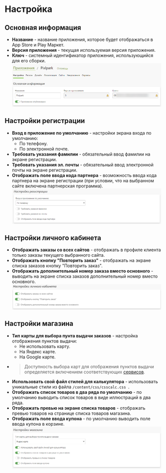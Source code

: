 # Настройка
## Основная информация
* __Название__ - название приложения, которое будет отображаться в App Store и Play Маркет.
* __Версия приложения__ - текущая используемая версия приложения. 
* __Ключ__ - системный идентификатор приложения, использующийся для его сборки.
![](../_media/app/settings-general.png ':size=70%')

## Настройки регистрации
* __Вход в приложение по умолчанию__ - настройки экрана входа по умолчанию:
    + По телефону.
    + По электронной почте.
* __Требовать указания фамилии__ - обязательный ввод фамилии на экране регистрации.
* __Требовать указания эл. почты__ - обязательный ввод электронной почты на экране регистрации.
* __Отображать поле ввода кода партнера__ - возможность ввода кода партнера на экране регистрации (при условии, что на выбранном сайте включена партнерская программа).
![](../_media/app/app02.png ':size=70%')

## Настройки личного кабинета
* __Отображать заказы со всех сайтов__ - отображать в профиле клиента только заказы текущего выбранного сайта.
* __Отображать кнопку "Повторить заказ"__ - отображать на экране списка заказов кнопку "Повторить заказ".
* __Отображать дополнительный номер заказа вместо основного__ - выводить на экране списка заказов дополнительный номер вместо основного.
![](../_media/app/app03.png ':size=70%')

## Настройки магазина
* __Тип карты для выбора пунта выдачи заказов__ - настройка отображения пунктов выдачи:
    + Не использовать карту.
    + На Яндекс карте.
    + На Google карте.
* > Доступность выбора карт для отображения пунктов выдачи определяется включением соответствующих [сервисов](/app/serviсes).
* __Использовать свой файл стилей для калькулятора__ - использовать уникальные стили из файла `/content/css/csscalc.css `.
* __Отображать список товаров в два ряда по умолчанию__ - по умолчанию выводить список товаров в виде иллюстраций в два ряда.
* __Отображать превью на экране списка товаров__ - отображать превью товаров на странице списка товаров магазина.
* __Отображать поле ввода купона__ - по умолчанию выводить поле ввода купона в корзине.
![](../_media/app/settings-shop.png ':size=70%')
